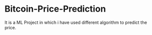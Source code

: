 # Bitcoin-Price-Prediction
It is a ML Project in which i have used different algorithm to predict the price.
